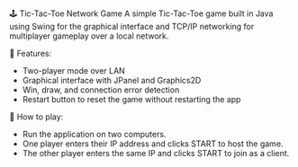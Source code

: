 🕹️ Tic-Tac-Toe Network Game
A simple Tic-Tac-Toe game built in Java using Swing for the graphical interface and TCP/IP networking for multiplayer gameplay over a local network.

🔧 Features:
- Two-player mode over LAN
- Graphical interface with JPanel and Graphics2D
- Win, draw, and connection error detection
- Restart button to reset the game without restarting the app

🚀 How to play:
- Run the application on two computers.
- One player enters their IP address and clicks START to host the game.
- The other player enters the same IP and clicks START to join as a client.
